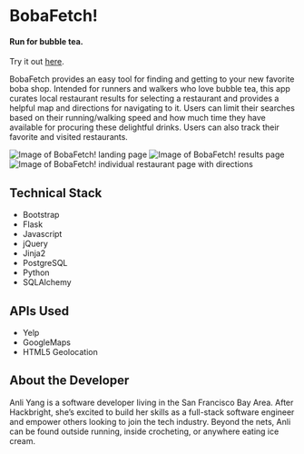 # BobaFetch!
#### Run for bubble tea.

Try it out [here](http://bobafetch.herokuapp.com).

BobaFetch provides an easy tool for finding and getting to your new favorite boba shop. Intended for runners and walkers who love bubble tea, this app curates local restaurant results for selecting a restaurant and provides a helpful map and directions for navigating to it. Users can limit their searches based on their running/walking speed and how much time they have available for procuring these delightful drinks. Users can also track their favorite and visited restaurants.

![Image of BobaFetch! landing page](https://raw.githubusercontent.com/anliyang/bobafetch/master/static/readme-screenshots/landing.png)
![Image of BobaFetch! results page](https://raw.githubusercontent.com/anliyang/bobafetch/master/static/readme-screenshots/restaurant-results.png)
![Image of BobaFetch! individual restaurant page with directions](https://raw.githubusercontent.com/anliyang/bobafetch/master/static/readme-screenshots/restaurant-individual.png)

## Technical Stack
* Bootstrap
* Flask
* Javascript
* jQuery
* Jinja2
* PostgreSQL
* Python
* SQLAlchemy

## APIs Used
* Yelp
* GoogleMaps
* HTML5 Geolocation

## About the Developer
Anli Yang is a software developer living in the San Francisco Bay Area. After Hackbright, she’s excited to build her skills as a full-stack software engineer and empower others looking to join the tech industry. Beyond the nets, Anli can be found outside running, inside crocheting, or anywhere eating ice cream.
